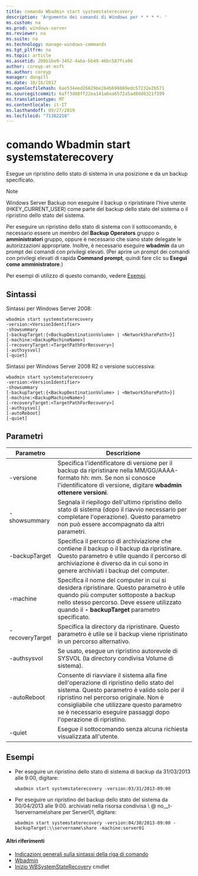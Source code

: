 ```yaml
---
title: comando Wbadmin start systemstaterecovery
description: 'Argomento dei comandi di Windows per * * * *- '
ms.custom: na
ms.prod: windows-server
ms.reviewer: na
ms.suite: na
ms.technology: manage-windows-commands
ms.tgt_pltfrm: na
ms.topic: article
ms.assetid: 208b1be9-3452-4aba-bb49-46bc587fca96
author: coreyp-at-msft
ms.author: coreyp
manager: dongill
ms.date: 10/16/2017
ms.openlocfilehash: 6ae534eed26629be264b698869edc57232e2b571
ms.sourcegitcommit: 6aff3d88ff22ea141a6ea6572a5ad8dd6321f199
ms.translationtype: MT
ms.contentlocale: it-IT
ms.lasthandoff: 09/27/2019
ms.locfileid: "71362218"
---
```

# <a name="wbadmin-start-systemstaterecovery"></a>comando Wbadmin start systemstaterecovery



Esegue un ripristino dello stato di sistema in una posizione e da un backup specificato.

> [!NOTE]
> Windows Server Backup non eseguire il backup o ripristinare l'hive utente (HKEY_CURRENT_USER) come parte del backup dello stato del sistema o il ripristino dello stato del sistema.

Per eseguire un ripristino dello stato di sistema con il sottocomando, è necessario essere un membro del **Backup Operators** gruppo o **amministratori** gruppo, oppure è necessario che siano state delegate le autorizzazioni appropriate. Inoltre, è necessario eseguire **wbadmin** da un prompt dei comandi con privilegi elevati. (Per aprire un prompt dei comandi con privilegi elevati di rapida **Command prompt**, quindi fare clic su **Esegui come amministratore**.)

Per esempi di utilizzo di questo comando, vedere [Esempi](#BKMK_examples).

## <a name="syntax"></a>Sintassi

Sintassi per Windows Server 2008:
```
wbadmin start systemstaterecovery
-version:<VersionIdentifier>
-showsummary
[-backupTarget:{<BackupDestinationVolume> | <NetworkSharePath>}]
[-machine:<BackupMachineName>]
[-recoveryTarget:<TargetPathForRecovery>]
[-authsysvol]
[-quiet]
```
Sintassi per Windows Server 2008 R2 o versione successiva:
```
wbadmin start systemstaterecovery
-version:<VersionIdentifier>
-showsummary
[-backupTarget:{<BackupDestinationVolume> | <NetworkSharePath>}]
[-machine:<BackupMachineName>]
[-recoveryTarget:<TargetPathForRecovery>]
[-authsysvol]
[-autoReboot]
[-quiet]
```

## <a name="parameters"></a>Parametri

|Parametro|Descrizione|
|---------|-----------|
|-versione|Specifica l'identificatore di versione per il backup da ripristinare nella MM/GG/AAAA-formato hh: mm. Se non si conosce l'identificatore di versione, digitare **wbadmin ottenere versioni**.|
|-showsummary|Segnala il riepilogo dell'ultimo ripristino dello stato di sistema (dopo il riavvio necessario per completare l'operazione). Questo parametro non può essere accompagnato da altri parametri.|
|-backupTarget|Specifica il percorso di archiviazione che contiene il backup o il backup da ripristinare. Questo parametro è utile quando il percorso di archiviazione è diverso da in cui sono in genere archiviati i backup del computer.|
|-machine|Specifica il nome del computer in cui si desidera ripristinare. Questo parametro è utile quando più computer sottoposte a backup nello stesso percorso. Deve essere utilizzato quando il **- backupTarget** parametro specificato.|
|-recoveryTarget|Specifica la directory da ripristinare. Questo parametro è utile se il backup viene ripristinato in un percorso alternativo.|
|-authsysvol|Se usato, esegue un ripristino autorevole di SYSVOL (la directory condivisa Volume di sistema).|
|-autoReboot|Consente di riavviare il sistema alla fine dell'operazione di ripristino dello stato del sistema. Questo parametro è valido solo per il ripristino nel percorso originale. Non è consigliabile che utilizzare questo parametro se è necessario eseguire passaggi dopo l'operazione di ripristino.|
|-quiet|Esegue il sottocomando senza alcuna richiesta visualizzata all'utente.|

## <a name="BKMK_examples"></a>Esempi

- Per eseguire un ripristino dello stato di sistema di backup da 31/03/2013 alle 9:00, digitare:  
  ```
  wbadmin start systemstaterecovery -version:03/31/2013-09:00
  ```  
- Per eseguire un ripristino del backup dello stato del sistema da 30/04/2013 alle 9:00. archiviati nella risorsa condivisa \\ @ no__t-1servername\share per Server01, digitare:  
  ```
  wbadmin start systemstaterecovery -version:04/30/2013-09:00 -backupTarget:\\servername\share -machine:server01
  ```

#### <a name="additional-references"></a>Altri riferimenti

-   [Indicazioni generali sulla sintassi della riga di comando](command-line-syntax-key.md)
-   [Wbadmin](wbadmin.md)
-   [Inizio WBSystemStateRecovery](https://technet.microsoft.com/library/jj902449.aspx) cmdlet